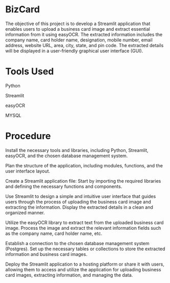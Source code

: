 # BizCard

The objective of this project is to develop a Streamlit application that enables users to upload a business card image and extract essential information from it using easyOCR. 
The extracted information includes the company name, card holder name, designation, mobile number, email address, website URL, area, city, state, and pin code. 
The extracted details will be displayed in a user-friendly graphical user interface (GUI).

# Tools Used

Python

Streamlit

easyOCR  

MYSQL

# Procedure

Install the necessary tools and libraries, including Python, Streamlit, easyOCR, and the chosen database management system.

Plan the structure of the application, including modules, functions, and the user interface layout.

Create a Streamlit application file: Start by importing the required libraries and defining the necessary functions and components.

Use Streamlit to design a simple and intuitive user interface that guides users through the process of uploading the business card image and extracting the information. Display the extracted details in a clean and organized manner.

Utilize the easyOCR library to extract text from the uploaded business card image. Process the image and extract the relevant information fields such as the company name, card holder name, etc.

Establish a connection to the chosen database management system (Postgres). Set up the necessary tables or collections to store the extracted information and business card images.

Deploy the Streamlit application to a hosting platform or share it with users, allowing them to access and utilize the application for uploading business card images, extracting information, and managing the data.


